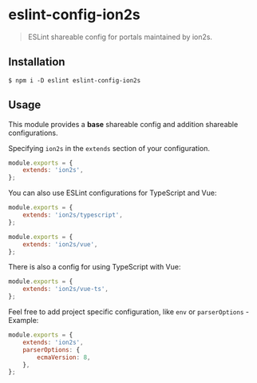eslint-config-ion2s
===================

> ESLint shareable config for portals maintained by ion2s.


## Installation

```
$ npm i -D eslint eslint-config-ion2s
```


## Usage

This module provides a __base__ shareable config and addition shareable configurations.

Specifying `ion2s` in the `extends` section of your configuration.
```js
module.exports = {
    extends: 'ion2s',
};
```

You can also use ESLint configurations for TypeScript and Vue:
```js
module.exports = {
    extends: 'ion2s/typescript',
};
```

```js
module.exports = {
    extends: 'ion2s/vue',
};
```

There is also a config for using TypeScript with Vue:

```js
module.exports = {
    extends: 'ion2s/vue-ts',
};
```

Feel free to add project specific configuration, like `env` or `parserOptions` - Example:
```js
module.exports = {
    extends: 'ion2s',
    parserOptions: {
        ecmaVersion: 8,
    },
};

```
